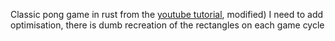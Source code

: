 Classic pong game in rust
from the [youtube tutorial](https://youtube.com/watch?v=TUE_HSgQiG0), modified)
I need to add optimisation, there is dumb recreation of the rectangles on each game cycle 

